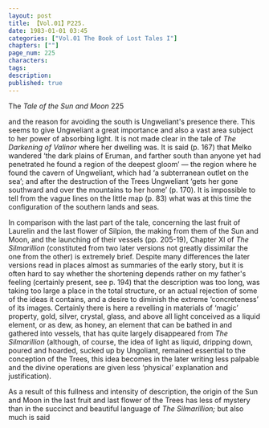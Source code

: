 ```yaml
---
layout: post
title: 【Vol.01】P225.
date: 1983-01-01 03:45
categories: ["Vol.01 The Book of Lost Tales I"]
chapters: [""]
page_num: 225
characters: 
tags: 
description: 
published: true
---
```


<p style="text-indent: 0;">
The <I>Tale of the Sun and Moon </I>225
</p>

and the reason for avoiding the south is Ungweliant's presence there. This seems to give Ungweliant a great importance and also a vast area subject to her power of absorbing light. It is not made clear in the tale of <I>The Darkening of Valinor </I>where her dwelling was. It is said (p. 167) that Melko wandered ‘the dark plains of Eruman, and farther south than anyone yet had penetrated he found a region of the deepest gloom’ — the region where he found the cavern of Ungweliant, which had ‘a subterranean outlet on the sea’; and after the destruction of the Trees Ungweliant ‘gets her gone southward and over the mountains to her home’ (p. 170). It is impossible to tell from the vague lines on the little map (p. 83) what was at this time the configuration of the southern lands and seas.

In comparison with the last part of the tale, concerning the last fruit of Laurelin and the last flower of Silpion, the making from them of the Sun and Moon, and the launching of their vessels (pp. 205-19), Chapter XI of <I>The Silmarillion </I>(constituted from two later versions not greatly dissimilar the one from the other) is extremely brief. Despite many differences the later versions read in places almost as summaries of the early story, but it is often hard to say whether the shortening depends rather on my father's feeling (certainly present, see p. 194) that the description was too long, was taking too large a place in the total structure, or an actual rejection of some of the ideas it contains, and a desire to diminish the extreme ‘concreteness’ of its images. Certainly there is here a revelling in materials of ‘magic’ property, gold, silver, crystal, glass, and above all light conceived as a liquid element, or as dew, as honey, an element that can be bathed in and gathered into vessels, that has quite largely disappeared from <I>The Silmarillion </I>(although, of course, the idea of light as liquid, dripping down, poured and hoarded, sucked up by Ungoliant, remained essential to the conception of the Trees, this idea becomes in the later writing less palpable and the divine operations are given less ‘physical’ explanation and justification).

As a result of this fullness and intensity of description, the origin of the Sun and Moon in the last fruit and last flower of the Trees has less of mystery than in the succinct and beautiful language of <I>The Silmarillion; </I>but also much is said

